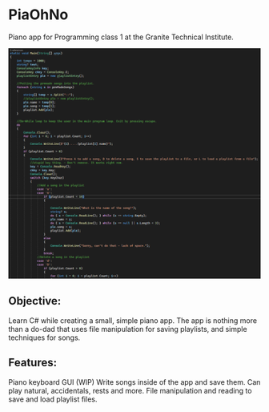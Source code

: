 # PiaOhNo
Piano app for Programming class 1 at the Granite Technical Institute. 

![image](https://github.com/Who-Am-Idk/PiaOhNo/blob/main/images/playlist.png?raw=true)

## Objective:
Learn C# while creating a small, simple piano app. The app is nothing more than a do-dad that uses file manipulation for saving playlists, and simple techniques for songs.

## Features:
Piano keyboard GUI (WIP)
Write songs inside of the app and save them.
Can play natural, accidentals, rests and more.
File manipulation and reading to save and load playlist files.
